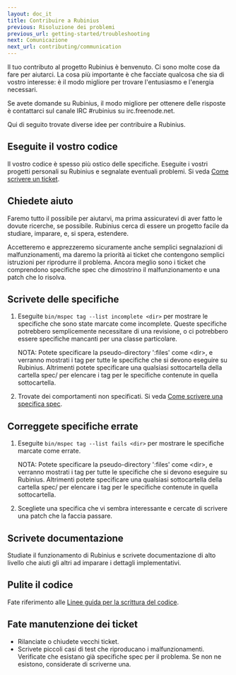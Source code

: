 ```yaml
---
layout: doc_it
title: Contribuire a Rubinius
previous: Risoluzione dei problemi
previous_url: getting-started/troubleshooting
next: Comunicazione
next_url: contributing/communication
---
```


Il tuo contributo al progetto Rubinius è benvenuto. Ci sono molte cose da fare
per aiutarci. La cosa più importante è che facciate qualcosa che sia di vostro
interesse: è il modo migliore per trovare l'entusiasmo e l'energia necessari.

Se avete domande su Rubinius, il modo migliore per ottenere delle risposte è
contattarci sul canale IRC #rubinius su irc.freenode.net.

Qui di seguito trovate diverse idee per contribuire a Rubinius.


## Eseguite il vostro codice

Il vostro codice è spesso più ostico delle specifiche. Eseguite i vostri
progetti personali su Rubinius e segnalate eventuali problemi. Si veda
[Come scrivere un ticket](/doc/it/how-to/write-a-ticket).


## Chiedete aiuto

Faremo tutto il possibile per aiutarvi, ma prima assicuratevi di aver fatto le
dovute ricerche, se possibile. Rubinius cerca di essere un progetto facile da
studiare, imparare, e, si spera, estendere.

Accetteremo e apprezzeremo sicuramente anche semplici segnalazioni di
malfunzionamenti, ma daremo la priorità ai ticket che contengono semplici
istruzioni per riprodurre il problema. Ancora meglio sono i ticket che
comprendono specifiche spec che dimostrino il malfunzionamento e una patch
che lo risolva.


## Scrivete delle specifiche

  1. Eseguite `bin/mspec tag --list incomplete <dir>` per mostrare le
     specifiche che sono state marcate come incomplete. Queste specifiche
     potrebbero semplicemente necessitare di una revisione, o ci potrebbero
     essere specifiche mancanti per una classe particolare.

     NOTA: Potete specificare la pseudo-directory ':files' come \<dir\>, e
     verranno mostrati i tag per tutte le specifiche che si devono eseguire
     su Rubinius. Altrimenti potete specificare una qualsiasi sottocartella
     della cartella spec/ per elencare i tag per le specifiche contenute in
     quella sottocartella.

  2. Trovate dei comportamenti non specificati. Si veda [Come scrivere una
     specifica spec](/doc/it/how-to/write-a-spec).


## Correggete specifiche errate

  1. Eseguite `bin/mspec tag --list fails <dir>` per mostrare le specifiche
     marcate come errate.

     NOTA: Potete specificare la pseudo-directory ':files' come \<dir\>, e
     verranno mostrati i tag per tutte le specifiche che si devono eseguire
     su Rubinius. Altrimenti potete specificare una qualsiasi sottocartella
     della cartella spec/ per elencare i tag per le specifiche contenute in
     quella sottocartella.

  2. Scegliete una specifica che vi sembra interessante e cercate di scrivere
     una patch che la faccia passare.


## Scrivete documentazione

Studiate il funzionamento di Rubinius e scrivete documentazione di alto
livello che aiuti gli altri ad imparare i dettagli implementativi.


## Pulite il codice

Fate riferimento alle [Linee guida per la scrittura del
codice](/doc/it/contributing/style-guide/).


## Fate manutenzione dei ticket

  * Rilanciate o chiudete vecchi ticket.
  * Scrivete piccoli casi di test che riproducano i malfunzionamenti.
    Verificate che esistano già specifiche spec per il problema. Se non ne
    esistono, considerate di scriverne una.
